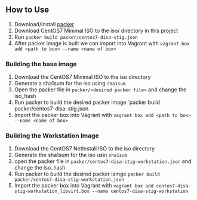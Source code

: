 ## How to Use
1. Download/Install [packer](https://releases.hashicorp.com/packer/1.1.0/packer_1.1.0_linux_amd64.zip?_ga=2.29786044.20708002.1505763097-2022437500.1505763097)
2. Download CentOS7 Minimal ISO to the iso/ directory in this project
3. Run `packer build packer/centos7-disa-stig.json`
4. After packer image is built we can import into Vagrant with `vagrant box add <path to box> --name <name of box>`

### Building the base image
1. Download the CentOS7 Minimal ISO to the iso directory
2. Generate a sha1sum for the iso using `sha1sum`
3. Open the packer file in `packer/<desired packer file>` and change the iso_hash
4. Run packer to build the desired packer image `packer build packer/centos7-disa-stig.json
5. Import the packer box into Vagrant with `vagrant box add <path to box> --name <name of box>`

### Building the Workstation Image
1. Download the CentOS7 NetInstall ISO to the iso directory
2. Generate the sha1sum for the iso usin `sha1sum`
3. open the packer file in `packer/centos7-disa-stig-workstation.json` and change the iso_hash
4. Run packer to build the desired packer iamge `packer build packer/centos7-disa-stig-workstation.json`
5. Import the packer box into Vagrant with `vagrant box add centos7-disa-stig-workstation_libvirt.box --name centos7-disa-stig-workstation`
